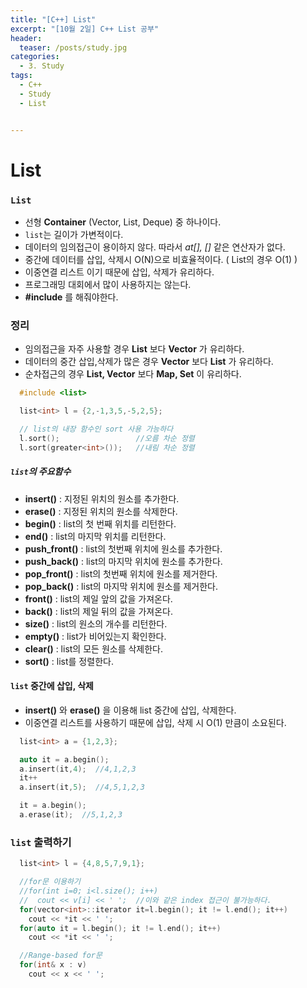```yaml
---
title: "[C++] List"
excerpt: "[10월 2일] C++ List 공부"
header:
  teaser: /posts/study.jpg
categories:
  - 3. Study
tags:
  - C++
  - Study
  - List


---
```

# List

### `List`
 - 선형 **Container** (Vector, List, Deque) 중 하나이다.
 - `list`는 길이가 가변적이다.
 - 데이터의 임의접근이 용이하지 않다. 따라서 *at[], []* 같은 연산자가 없다.
 - 중간에 데이터를 삽입, 삭제시 O(N)으로 비효율적이다. ( List의 경우 O(1) )
 - 이중연결 리스트 이기 때문에 삽입, 삭제가 유리하다.
 - 프로그래밍 대회에서 많이 사용하지는 않는다.
 - **#include<list>** 를 해줘야한다.

### 정리
 - 임의접근을 자주 사용할 경우 **List** 보다 **Vector** 가 유리하다.
 - 데이터의 중간 삽입,삭제가 많은 경우 **Vector** 보다 **List** 가 유리하다.
 - 순차접근의 경우 **List, Vector** 보다 **Map, Set** 이 유리하다.

```c++
  #include <list>

  list<int> l = {2,-1,3,5,-5,2,5};

  // list의 내장 함수인 sort 사용 가능하다
  l.sort();                 //오름 차순 정렬
  l.sort(greater<int>());   //내림 차순 정렬

```

##### `list`의 주요함수
 - **insert()** : 지정된 위치의 원소를 추가한다.
 - **erase()** : 지정된 위치의 원소를 삭제한다.
 - **begin()** : list의 첫 번째 위치를 리턴한다.
 - **end()** : list의 마지막 위치를 리턴한다.
 - **push_front()** : list의 첫번째 위치에 원소를 추가한다.
 - **push_back()** : list의 마지막 위치에 원소를 추가한다.
 - **pop_front()** : list의 첫번째 위치에 원소를 제거한다.
 - **pop_back()** : list의 마지막 위치에 원소를 제거한다.
 - **front()** : list의 제일 앞의 값을 가져온다.
 - **back()** : list의 제일 뒤의 값을 가져온다.
 - **size()** : list의 원소의 개수를 리턴한다.
 - **empty()** : list가 비어있는지 확인한다.
 - **clear()** : list의 모든 원소를 삭제한다.
 - **sort()** : list를 정렬한다.

#### `list` 중간에 삽입, 삭제
 - **insert()** 와 **erase()** 을 이용해 list 중간에 삽입, 삭제한다.
 - 이중연결 리스트를 사용하기 때문에 삽입, 삭제 시 O(1) 만큼이 소요된다.

```c++
  list<int> a = {1,2,3};

  auto it = a.begin();
  a.insert(it,4);  //4,1,2,3
  it++
  a.insert(it,5);  //4,5,1,2,3

  it = a.begin();
  a.erase(it);  //5,1,2,3
```

### `list` 출력하기
```c++
  list<int> l = {4,8,5,7,9,1};

  //for문 이용하기
  //for(int i=0; i<l.size(); i++)
  //  cout << v[i] << ' ';  //이와 같은 index 접근이 불가능하다.
  for(vector<int>::iterator it=l.begin(); it != l.end(); it++)
    cout << *it << ' ';
  for(auto it = l.begin(); it != l.end(); it++)
    cout << *it << ' ';

  //Range-based for문
  for(int& x : v)
    cout << x << ' ';
```
